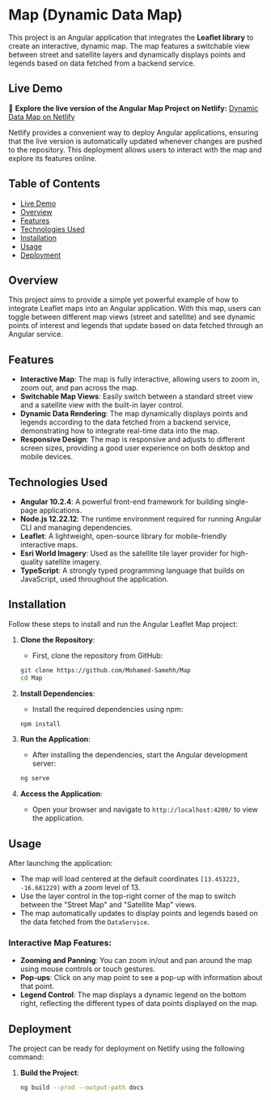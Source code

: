 # Map (Dynamic Data Map)

This project is an Angular application that integrates the **Leaflet library** to create an interactive, dynamic map. The map features a switchable view between street and satellite layers and dynamically displays points and legends based on data fetched from a backend service.

## Live Demo

🚀 **Explore the live version of the Angular Map Project on Netlify:** [Dynamic Data Map on Netlify](https://data-mapp.netlify.app/)

Netlify provides a convenient way to deploy Angular applications, ensuring that the live version is automatically updated whenever changes are pushed to the repository. This deployment allows users to interact with the map and explore its features online.

## Table of Contents

- [Live Demo](#live-demo)
- [Overview](#overview)
- [Features](#features)
- [Technologies Used](#technologies-used)
- [Installation](#installation)
- [Usage](#usage)
- [Deployment](#deployment)

## Overview

This project aims to provide a simple yet powerful example of how to integrate Leaflet maps into an Angular application. With this map, users can toggle between different map views (street and satellite) and see dynamic points of interest and legends that update based on data fetched through an Angular service.

## Features

- **Interactive Map**: The map is fully interactive, allowing users to zoom in, zoom out, and pan across the map.
- **Switchable Map Views**: Easily switch between a standard street view and a satellite view with the built-in layer control.
- **Dynamic Data Rendering**: The map dynamically displays points and legends according to the data fetched from a backend service, demonstrating how to integrate real-time data into the map.
- **Responsive Design**: The map is responsive and adjusts to different screen sizes, providing a good user experience on both desktop and mobile devices.

## Technologies Used

- **Angular 10.2.4**: A powerful front-end framework for building single-page applications.
- **Node.js 12.22.12**: The runtime environment required for running Angular CLI and managing dependencies.
- **Leaflet**: A lightweight, open-source library for mobile-friendly interactive maps.
- **Esri World Imagery**: Used as the satellite tile layer provider for high-quality satellite imagery.
- **TypeScript**: A strongly typed programming language that builds on JavaScript, used throughout the application.

## Installation

Follow these steps to install and run the Angular Leaflet Map project:

1. **Clone the Repository**:
    - First, clone the repository from GitHub:
    ```bash
    git clone https://github.com/Mohamed-Samehh/Map
    cd Map
    ```

2. **Install Dependencies**:
    - Install the required dependencies using npm:
    ```bash
    npm install
    ```

3. **Run the Application**:
    - After installing the dependencies, start the Angular development server:
    ```bash
    ng serve
    ```

4. **Access the Application**:
    - Open your browser and navigate to `http://localhost:4200/` to view the application.

## Usage

After launching the application:

- The map will load centered at the default coordinates `[13.453223, -16.681229]` with a zoom level of 13.
- Use the layer control in the top-right corner of the map to switch between the "Street Map" and "Satellite Map" views.
- The map automatically updates to display points and legends based on the data fetched from the `DataService`.

### Interactive Map Features:

- **Zooming and Panning**: You can zoom in/out and pan around the map using mouse controls or touch gestures.
- **Pop-ups**: Click on any map point to see a pop-up with information about that point.
- **Legend Control**: The map displays a dynamic legend on the bottom right, reflecting the different types of data points displayed on the map.

## Deployment

The project can be ready for deployment on Netlify using the following command:

1. **Build the Project**:
   ```bash
   ng build --prod --output-path docs
